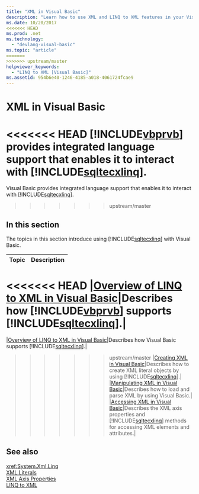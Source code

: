 ```yaml
---
title: "XML in Visual Basic"
description: "Learn how to use XML and LINQ to XML features in your Visual Basic code."
ms.date: 10/20/2017
<<<<<<< HEAD
ms.prod: .net
ms.technology: 
  - "devlang-visual-basic"
ms.topic: "article"
=======
>>>>>>> upstream/master
helpviewer_keywords: 
  - "LINQ to XML [Visual Basic]"
ms.assetid: 954b6e40-1246-4185-a018-4061724fcae9
---
```

# XML in Visual Basic

<<<<<<< HEAD
[!INCLUDE[vbprvb](~/includes/vbprvb-md.md)] provides integrated language support that enables it to interact with [!INCLUDE[sqltecxlinq](~/includes/sqltecxlinq-md.md)].  
=======
Visual Basic provides integrated language support that enables it to interact with [!INCLUDE[sqltecxlinq](~/includes/sqltecxlinq-md.md)].  
>>>>>>> upstream/master
  
## In this section  

 The topics in this section introduce using [!INCLUDE[sqltecxlinq](~/includes/sqltecxlinq-md.md)] with Visual Basic.  
  
|Topic|Description|  
|-----------|-----------------|  
<<<<<<< HEAD
|[Overview of LINQ to XML in Visual Basic](../../../../visual-basic/programming-guide/language-features/xml/overview-of-linq-to-xml.md)|Describes how [!INCLUDE[vbprvb](~/includes/vbprvb-md.md)] supports [!INCLUDE[sqltecxlinq](~/includes/sqltecxlinq-md.md)].|  
=======
|[Overview of LINQ to XML in Visual Basic](../../../../visual-basic/programming-guide/language-features/xml/overview-of-linq-to-xml.md)|Describes how Visual Basic supports [!INCLUDE[sqltecxlinq](~/includes/sqltecxlinq-md.md)].|  
>>>>>>> upstream/master
|[Creating XML in Visual Basic](../../../../visual-basic/programming-guide/language-features/xml/creating-xml.md)|Describes how to create XML literal objects by using [!INCLUDE[sqltecxlinq](~/includes/sqltecxlinq-md.md)].|  
|[Manipulating XML in Visual Basic](../../../../visual-basic/programming-guide/language-features/xml/manipulating-xml.md)|Describes how to load and parse XML by using Visual Basic.|  
|[Accessing XML in Visual Basic](../../../../visual-basic/programming-guide/language-features/xml/accessing-xml.md)|Describes the XML axis properties and [!INCLUDE[sqltecxlinq](~/includes/sqltecxlinq-md.md)] methods for accessing XML elements and attributes.|  
  
## See also  
 <xref:System.Xml.Linq>  
 [XML Literals](../../../../visual-basic/language-reference/xml-literals/index.md)  
 [XML Axis Properties](../../../../visual-basic/language-reference/xml-axis/xml-axis-properties.md)  
 [LINQ to XML](http://msdn.microsoft.com/library/f0fe21e9-ee43-4a55-b91a-0800e5782c13)
